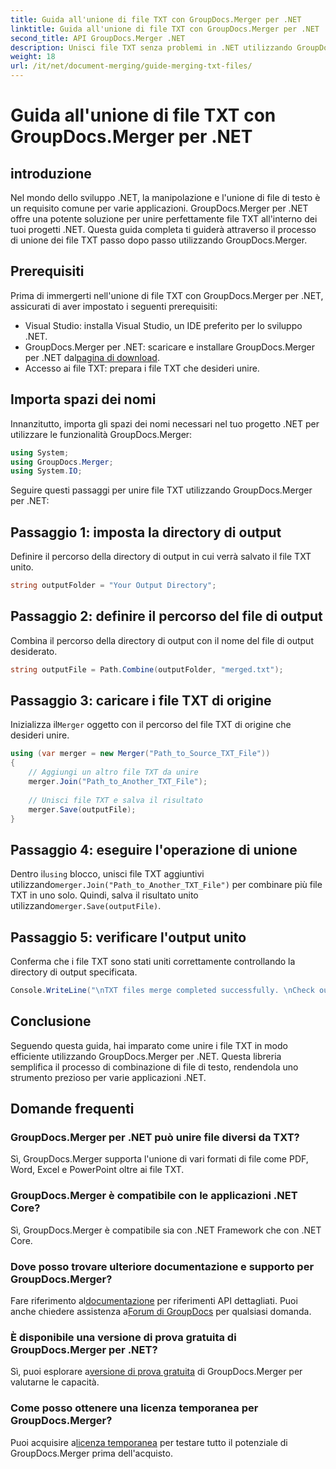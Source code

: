 ```yaml
---
title: Guida all'unione di file TXT con GroupDocs.Merger per .NET
linktitle: Guida all'unione di file TXT con GroupDocs.Merger per .NET
second_title: API GroupDocs.Merger .NET
description: Unisci file TXT senza problemi in .NET utilizzando GroupDocs.Merger. Guida passo passo per gli sviluppatori. Documentazione e supporto disponibili.
weight: 18
url: /it/net/document-merging/guide-merging-txt-files/
---
```


# Guida all'unione di file TXT con GroupDocs.Merger per .NET

## introduzione
Nel mondo dello sviluppo .NET, la manipolazione e l'unione di file di testo è un requisito comune per varie applicazioni. GroupDocs.Merger per .NET offre una potente soluzione per unire perfettamente file TXT all'interno dei tuoi progetti .NET. Questa guida completa ti guiderà attraverso il processo di unione dei file TXT passo dopo passo utilizzando GroupDocs.Merger.
## Prerequisiti
Prima di immergerti nell'unione di file TXT con GroupDocs.Merger per .NET, assicurati di aver impostato i seguenti prerequisiti:
- Visual Studio: installa Visual Studio, un IDE preferito per lo sviluppo .NET.
-  GroupDocs.Merger per .NET: scaricare e installare GroupDocs.Merger per .NET dal[pagina di download](https://releases.groupdocs.com/merger/net/).
- Accesso ai file TXT: prepara i file TXT che desideri unire.

## Importa spazi dei nomi
Innanzitutto, importa gli spazi dei nomi necessari nel tuo progetto .NET per utilizzare le funzionalità GroupDocs.Merger:
```csharp
using System; 
using GroupDocs.Merger;
using System.IO;
```

Seguire questi passaggi per unire file TXT utilizzando GroupDocs.Merger per .NET:
## Passaggio 1: imposta la directory di output
Definire il percorso della directory di output in cui verrà salvato il file TXT unito.
```csharp
string outputFolder = "Your Output Directory";
```
## Passaggio 2: definire il percorso del file di output
Combina il percorso della directory di output con il nome del file di output desiderato.
```csharp
string outputFile = Path.Combine(outputFolder, "merged.txt");
```
## Passaggio 3: caricare i file TXT di origine
 Inizializza il`Merger` oggetto con il percorso del file TXT di origine che desideri unire.
```csharp
using (var merger = new Merger("Path_to_Source_TXT_File"))
{
    // Aggiungi un altro file TXT da unire
    merger.Join("Path_to_Another_TXT_File");
    
    // Unisci file TXT e salva il risultato
    merger.Save(outputFile);
}
```
## Passaggio 4: eseguire l'operazione di unione
 Dentro il`using` blocco, unisci file TXT aggiuntivi utilizzando`merger.Join("Path_to_Another_TXT_File")` per combinare più file TXT in uno solo. Quindi, salva il risultato unito utilizzando`merger.Save(outputFile)`.
## Passaggio 5: verificare l'output unito
Conferma che i file TXT sono stati uniti correttamente controllando la directory di output specificata.
```csharp
Console.WriteLine("\nTXT files merge completed successfully. \nCheck output in {0}", outputFolder);
```

## Conclusione
Seguendo questa guida, hai imparato come unire i file TXT in modo efficiente utilizzando GroupDocs.Merger per .NET. Questa libreria semplifica il processo di combinazione di file di testo, rendendola uno strumento prezioso per varie applicazioni .NET.

## Domande frequenti
### GroupDocs.Merger per .NET può unire file diversi da TXT?
Sì, GroupDocs.Merger supporta l'unione di vari formati di file come PDF, Word, Excel e PowerPoint oltre ai file TXT.
### GroupDocs.Merger è compatibile con le applicazioni .NET Core?
Sì, GroupDocs.Merger è compatibile sia con .NET Framework che con .NET Core.
### Dove posso trovare ulteriore documentazione e supporto per GroupDocs.Merger?
 Fare riferimento al[documentazione](https://tutorials.groupdocs.com/merger/net/) per riferimenti API dettagliati. Puoi anche chiedere assistenza a[Forum di GroupDocs](https://forum.groupdocs.com/c/merger/32) per qualsiasi domanda.
### È disponibile una versione di prova gratuita di GroupDocs.Merger per .NET?
 Sì, puoi esplorare a[versione di prova gratuita](https://releases.groupdocs.com/) di GroupDocs.Merger per valutarne le capacità.
### Come posso ottenere una licenza temporanea per GroupDocs.Merger?
 Puoi acquisire a[licenza temporanea](https://purchase.groupdocs.com/temporary-license/) per testare tutto il potenziale di GroupDocs.Merger prima dell'acquisto.